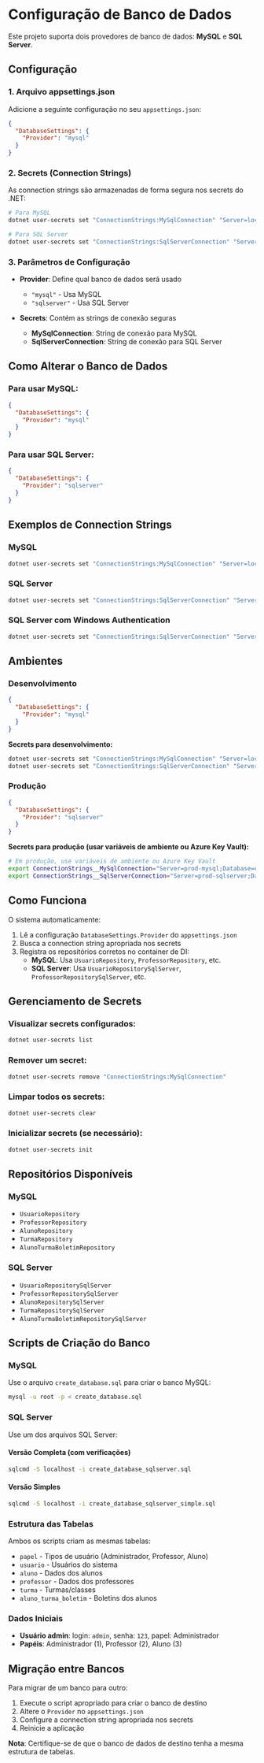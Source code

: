 # Configuração de Banco de Dados

Este projeto suporta dois provedores de banco de dados: **MySQL** e **SQL Server**.

## Configuração

### 1. Arquivo appsettings.json

Adicione a seguinte configuração no seu `appsettings.json`:

```json
{
  "DatabaseSettings": {
    "Provider": "mysql"
  }
}
```

### 2. Secrets (Connection Strings)

As connection strings são armazenadas de forma segura nos secrets do .NET:

```bash
# Para MySQL
dotnet user-secrets set "ConnectionStrings:MySqlConnection" "Server=localhost;Database=englishnow;Uid=root;Pwd=senha123;"

# Para SQL Server
dotnet user-secrets set "ConnectionStrings:SqlServerConnection" "Server=localhost;Database=EnglishNow;Trusted_Connection=true;TrustServerCertificate=true;"
```

### 3. Parâmetros de Configuração

- **Provider**: Define qual banco de dados será usado
  - `"mysql"` - Usa MySQL
  - `"sqlserver"` - Usa SQL Server

- **Secrets**: Contém as strings de conexão seguras
  - **MySqlConnection**: String de conexão para MySQL
  - **SqlServerConnection**: String de conexão para SQL Server

## Como Alterar o Banco de Dados

### Para usar MySQL:
```json
{
  "DatabaseSettings": {
    "Provider": "mysql"
  }
}
```

### Para usar SQL Server:
```json
{
  "DatabaseSettings": {
    "Provider": "sqlserver"
  }
}
```

## Exemplos de Connection Strings

### MySQL
```bash
dotnet user-secrets set "ConnectionStrings:MySqlConnection" "Server=localhost;Database=englishnow;Uid=root;Pwd=senha123;"
```

### SQL Server
```bash
dotnet user-secrets set "ConnectionStrings:SqlServerConnection" "Server=localhost;Database=EnglishNow;User Id=sa;Password=senha123;TrustServerCertificate=true;"
```

### SQL Server com Windows Authentication
```bash
dotnet user-secrets set "ConnectionStrings:SqlServerConnection" "Server=localhost;Database=EnglishNow;Trusted_Connection=true;TrustServerCertificate=true;"
```

## Ambientes

### Desenvolvimento
```json
{
  "DatabaseSettings": {
    "Provider": "mysql"
  }
}
```

**Secrets para desenvolvimento:**
```bash
dotnet user-secrets set "ConnectionStrings:MySqlConnection" "Server=localhost;Database=englishnow_dev;Uid=root;Pwd=;"
dotnet user-secrets set "ConnectionStrings:SqlServerConnection" "Server=localhost;Database=EnglishNow_Dev;Trusted_Connection=true;TrustServerCertificate=true;"
```

### Produção
```json
{
  "DatabaseSettings": {
    "Provider": "sqlserver"
  }
}
```

**Secrets para produção (usar variáveis de ambiente ou Azure Key Vault):**
```bash
# Em produção, use variáveis de ambiente ou Azure Key Vault
export ConnectionStrings__MySqlConnection="Server=prod-mysql;Database=englishnow_prod;Uid=app_user;Pwd=senha_segura;"
export ConnectionStrings__SqlServerConnection="Server=prod-sqlserver;Database=EnglishNow_Prod;User Id=app_user;Password=senha_segura;TrustServerCertificate=true;"
```

## Como Funciona

O sistema automaticamente:

1. Lê a configuração `DatabaseSettings.Provider` do `appsettings.json`
2. Busca a connection string apropriada nos secrets
3. Registra os repositórios corretos no container de DI:
   - **MySQL**: Usa `UsuarioRepository`, `ProfessorRepository`, etc.
   - **SQL Server**: Usa `UsuarioRepositorySqlServer`, `ProfessorRepositorySqlServer`, etc.

## Gerenciamento de Secrets

### Visualizar secrets configurados:
```bash
dotnet user-secrets list
```

### Remover um secret:
```bash
dotnet user-secrets remove "ConnectionStrings:MySqlConnection"
```

### Limpar todos os secrets:
```bash
dotnet user-secrets clear
```

### Inicializar secrets (se necessário):
```bash
dotnet user-secrets init
```

## Repositórios Disponíveis

### MySQL
- `UsuarioRepository`
- `ProfessorRepository`
- `AlunoRepository`
- `TurmaRepository`
- `AlunoTurmaBoletimRepository`

### SQL Server
- `UsuarioRepositorySqlServer`
- `ProfessorRepositorySqlServer`
- `AlunoRepositorySqlServer`
- `TurmaRepositorySqlServer`
- `AlunoTurmaBoletimRepositorySqlServer`

## Scripts de Criação do Banco

### MySQL
Use o arquivo `create_database.sql` para criar o banco MySQL:
```bash
mysql -u root -p < create_database.sql
```

### SQL Server
Use um dos arquivos SQL Server:

#### Versão Completa (com verificações)
```bash
sqlcmd -S localhost -i create_database_sqlserver.sql
```

#### Versão Simples
```bash
sqlcmd -S localhost -i create_database_sqlserver_simple.sql
```

### Estrutura das Tabelas
Ambos os scripts criam as mesmas tabelas:
- `papel` - Tipos de usuário (Administrador, Professor, Aluno)
- `usuario` - Usuários do sistema
- `aluno` - Dados dos alunos
- `professor` - Dados dos professores
- `turma` - Turmas/classes
- `aluno_turma_boletim` - Boletins dos alunos

### Dados Iniciais
- **Usuário admin**: login: `admin`, senha: `123`, papel: Administrador
- **Papéis**: Administrador (1), Professor (2), Aluno (3)

## Migração entre Bancos

Para migrar de um banco para outro:

1. Execute o script apropriado para criar o banco de destino
2. Altere o `Provider` no `appsettings.json`
3. Configure a connection string apropriada nos secrets
4. Reinicie a aplicação

**Nota**: Certifique-se de que o banco de dados de destino tenha a mesma estrutura de tabelas.
